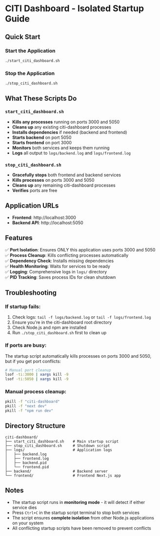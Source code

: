 # CITI Dashboard - Isolated Startup Guide

## Quick Start

### Start the Application
```bash
./start_citi_dashboard.sh
```

### Stop the Application
```bash
./stop_citi_dashboard.sh
```

## What These Scripts Do

### `start_citi_dashboard.sh`
- **Kills any processes** running on ports 3000 and 5050
- **Cleans up** any existing citi-dashboard processes
- **Installs dependencies** if needed (backend and frontend)
- **Starts backend** on port 5050
- **Starts frontend** on port 3000
- **Monitors** both services and keeps them running
- **Logs** all output to `logs/backend.log` and `logs/frontend.log`

### `stop_citi_dashboard.sh`
- **Gracefully stops** both frontend and backend services
- **Kills processes** on ports 3000 and 5050
- **Cleans up** any remaining citi-dashboard processes
- **Verifies** ports are free

## Application URLs

- **Frontend**: http://localhost:3000
- **Backend API**: http://localhost:5050

## Features

✅ **Port Isolation**: Ensures ONLY this application uses ports 3000 and 5050  
✅ **Process Cleanup**: Kills conflicting processes automatically  
✅ **Dependency Check**: Installs missing dependencies  
✅ **Health Monitoring**: Waits for services to be ready  
✅ **Logging**: Comprehensive logs in `logs/` directory  
✅ **PID Tracking**: Saves process IDs for clean shutdown  

## Troubleshooting

### If startup fails:
1. Check logs: `tail -f logs/backend.log` or `tail -f logs/frontend.log`
2. Ensure you're in the citi-dashboard root directory
3. Check Node.js and npm are installed
4. Run `./stop_citi_dashboard.sh` first to clean up

### If ports are busy:
The startup script automatically kills processes on ports 3000 and 5050, but if you get port conflicts:
```bash
# Manual port cleanup
lsof -ti:3000 | xargs kill -9
lsof -ti:5050 | xargs kill -9
```

### Manual process cleanup:
```bash
pkill -f "citi-dashboard"
pkill -f "next dev"
pkill -f "npm run dev"
```

## Directory Structure
```
citi-dashboard/
├── start_citi_dashboard.sh    # Main startup script
├── stop_citi_dashboard.sh     # Shutdown script
├── logs/                      # Application logs
│   ├── backend.log
│   ├── frontend.log
│   ├── backend.pid
│   └── frontend.pid
├── backend/                   # Backend server
└── frontend/                  # Frontend Next.js app
```

## Notes

- The startup script runs in **monitoring mode** - it will detect if either service dies
- Press `Ctrl+C` in the startup script terminal to stop both services
- The script ensures **complete isolation** from other Node.js applications on your system
- All conflicting startup scripts have been removed to prevent conflicts
